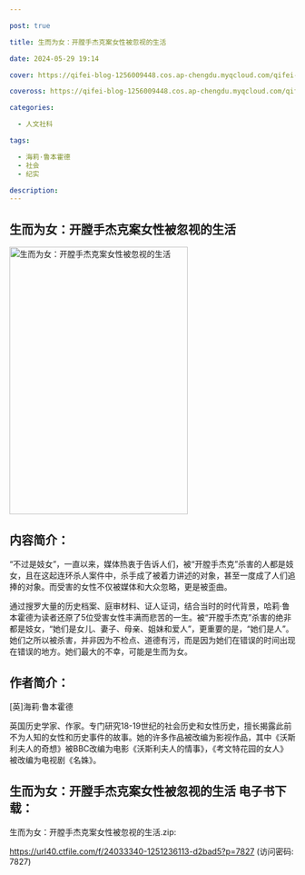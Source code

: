 ```yaml
---

post: true

title: 生而为女：开膛手杰克案女性被忽视的生活

date: 2024-05-29 19:14

cover: https://qifei-blog-1256009448.cos.ap-chengdu.myqcloud.com/qifei-blog/6512adc8c458853aefe94690.jpg

coveross: https://qifei-blog-1256009448.cos.ap-chengdu.myqcloud.com/qifei-blog/6512adc8c458853aefe94690.jpg

categories:

  - 人文社科

tags:

  - 海莉·鲁本霍德
  - 社会
  - 纪实

description:
---
```


## 生而为女：开膛手杰克案女性被忽视的生活
<img alt="生而为女：开膛手杰克案女性被忽视的生活 " class="aligncenter loaded" data-was-processed="true" decoding="async" fetchpriority="high" height="471" src="https://qifei-blog-1256009448.cos.ap-chengdu.myqcloud.com/qifei-blog/6512adc8c458853aefe94690.jpg " style="cursor: zoom-in;" width="314"/>

## 内容简介：

“不过是妓女”，一直以来，媒体热衷于告诉人们，被“开膛手杰克”杀害的人都是妓女，且在这起连环杀人案件中，杀手成了被着力讲述的对象，甚至一度成了人们追捧的对象。而受害的女性不仅被媒体和大众忽略，更是被歪曲。

通过搜罗大量的历史档案、庭审材料、证人证词，结合当时的时代背景，哈莉·鲁本霍德为读者还原了5位受害女性丰满而悲苦的一生。被“开膛手杰克”杀害的绝非都是妓女，“她们是女儿、妻子、母亲、姐妹和爱人”，更重要的是，“她们是人”。她们之所以被杀害，并非因为不检点、道德有污，而是因为她们在错误的时间出现在错误的地方。她们最大的不幸，可能是生而为女。

## 作者简介：

[英]海莉·鲁本霍德

英国历史学家、作家。专门研究18-19世纪的社会历史和女性历史，擅长揭露此前不为人知的女性和历史事件的故事。她的许多作品被改编为影视作品，其中《沃斯利夫人的奇想》被BBC改编为电影《沃斯利夫人的情事》，《考文特花园的女人》被改编为电视剧《名姝》。

## 生而为女：开膛手杰克案女性被忽视的生活 电子书下载：

生而为女：开膛手杰克案女性被忽视的生活.zip: 

https://url40.ctfile.com/f/24033340-1251236113-d2bad5?p=7827 (访问密码: 7827)

